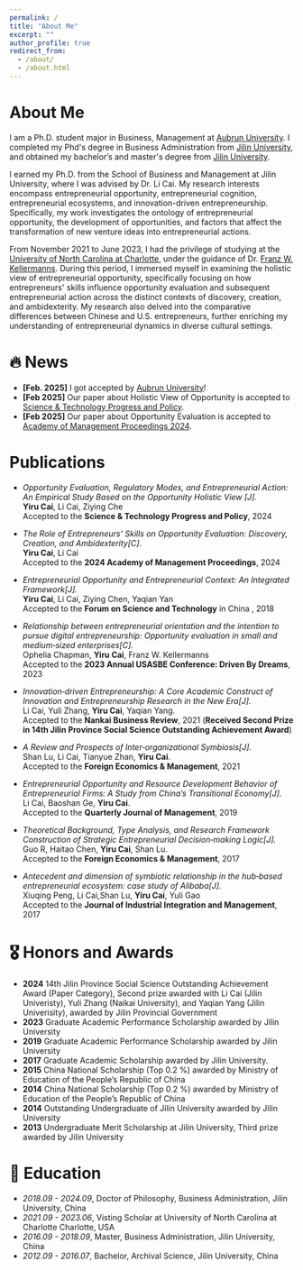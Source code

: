 ```yaml
---
permalink: /
title: "About Me"
excerpt: ""
author_profile: true
redirect_from: 
  - /about/
  - /about.html
---
```


<span class='anchor' id='about-me'></span>

# About Me
I am a Ph.D. student major in Business, Management at [Aubrun University](https://www.auburn.edu/). I completed my Phd's degree in Business Administration
from [Jilin University](https://www.jlu.edu.cn/), and obtained my bachelor’s and master's degree from [Jilin University](https://www.jlu.edu.cn/).

I earned my Ph.D. from the School of Business and Management at Jilin University, where I was advised by Dr. Li Cai. My research interests encompass entrepreneurial opportunity, entrepreneurial cognition, entrepreneurial ecosystems, and innovation-driven entrepreneurship. Specifically, my work investigates the ontology of entrepreneurial opportunity, the development of opportunities, and factors that affect the transformation of new venture ideas into entrepreneurial actions.

From November 2021 to June 2023, I had the privilege of studying at the [University of North Carolina at Charlotte](https://www.charlotte.edu/), under the guidance of Dr. [Franz W. Kellermanns](https://belkcollege.charlotte.edu/directory/franz-w-kellermanns/). During this period, I immersed myself in examining the holistic view of entrepreneurial opportunity, specifically focusing on how entrepreneurs' skills influence opportunity evaluation and subsequent entrepreneurial action across the distinct contexts of discovery, creation, and ambidexterity. My research also delved into the comparative differences between Chinese and U.S. entrepreneurs, further enriching my understanding of entrepreneurial dynamics in diverse cultural settings.

# 🔥 News
- **[Feb. 2025]** I got accepted by [Aubrun University](https://www.auburn.edu/)!
- **[Feb 2025]** Our paper about Holistic View of Opportunity is accepted to [Science & Technology Progress and Policy](https://www.kjjb.org/EN/top_access).
- **[Feb 2025]** Our paper about Opportunity Evaluation is accepted to [Academy
of Management Proceedings 2024](https://journals.aom.org/toc/amproc/2024/1).

# Publications
- *Opportunity Evaluation, Regulatory Modes, and Entrepreneurial Action: An Empirical Study Based on
the Opportunity Holistic View [J].*
  <br>
  **Yiru Cai**, Li Cai, Ziying Che
  <br>
  Accepted to the **Science & Technology Progress and Policy**, 2024
  <br>


- *The Role of Entrepreneurs’ Skills on Opportunity Evaluation: Discovery, Creation, and Ambidexterity[C].*
  <br>
  **Yiru Cai**, Li Cai
  <br>
  Accepted to the **2024 Academy of Management Proceedings**, 2024
  <br>

- *Entrepreneurial Opportunity and Entrepreneurial Context: An Integrated Framework[J].*
  <br>
  **Yiru Cai**, Li Cai, Ziying Chen, Yaqian Yan
  <br>
  Accepted to the **Forum on Science and Technology** in China , 2018
  <br>
  
- *Relationship between entrepreneurial orientation and the intention to pursue
digital entrepreneurship: Opportunity evaluation in small and medium‑sized enterprises[C].*
  <br>
  Ophelia Chapman, **Yiru Cai**, Franz W. Kellermanns
  <br>
  Accepted to the **2023 Annual USASBE Conference: Driven By Dreams**, 2023
  <br>

- *Innovation‑driven Entrepreneurship: A Core Academic Construct of Innovation and
Entrepreneurship Research in the New Era[J].*
  <br>
 Li Cai, Yuli Zhang, **Yiru Cai**, Yaqian Yang. 
  <br>
  Accepted to the **Nankai Business Review**, 2021 (**Received Second Prize in 14th
Jilin Province Social Science Outstanding Achievement Award**)
  <br>
  
- *A Review and Prospects of Inter‑organizational Symbiosis[J].*
  <br>
  Shan Lu, Li Cai, Tianyue Zhan, **Yiru Cai**. 
  <br>
  Accepted to the **Foreign Economics & Management**, 2021
  <br>

- *Entrepreneurial Opportunity and Resource Development Behavior of Entrepreneurial Firms: A Study
from China’s Transitional Economy[J].*
  <br>
  Li Cai, Baoshan Ge, **Yiru Cai**.
  <br>
  Accepted to the **Quarterly Journal of Management**, 2019 
  <br>

- *Theoretical Background, Type Analysis, and Research Framework Construction of Strategic
Entrepreneurial Decision‑making Logic[J].*
  <br>
 Guo R, Haitao Chen, **Yiru Cai**, Shan Lu. 
  <br>
  Accepted to the **Foreign Economics & Management**, 2017 
  <br>

- *Antecedent and dimension of symbiotic relationship in the hub‑based
entrepreneurial ecosystem: case study of Alibaba[J].*
  <br>
 Xiuqing Peng, Li Cai,Shan Lu, **Yiru Cai**, Yuli Gao
  <br>
  Accepted to the **Journal of Industrial Integration and Management**, 2017 
  <br>
  

# 🎖 Honors and Awards
- **2024** 14th Jilin Province Social Science Outstanding Achievement Award (Paper Category), Second prize awarded with Li Cai
(Jilin Univeristy), Yuli Zhang (Naikai University), and Yaqian Yang (Jilin Univerisity), awarded by Jilin Provincial Government
- **2023** Graduate Academic Performance Scholarship awarded by Jilin University
- **2019** Graduate Academic Performance Scholarship awarded by Jilin University
- **2017** Graduate Academic Scholarship awarded by Jilin University.
- **2015** China National Scholarship (Top 0.2 %) awarded by Ministry of Education of the People’s Republic of China
- **2014** China National Scholarship (Top 0.2 %) awarded by Ministry of Education of the People’s Republic of China
- **2014** Outstanding Undergraduate of Jilin University awarded by Jilin University
- **2013** Undergraduate Merit Scholarship at Jilin University, Third prize awarded by Jilin University

# 📖 Education
- *2018.09 - 2024.09*, Doctor of Philosophy, Business Administration, Jilin University, China
- *2021.09 - 2023.06*, Visting Scholar at University of North Carolina at Charlotte Charlotte, USA
- *2016.09 - 2018.09*, Master, Business Administration, Jilin University, China
- *2012.09 - 2016.07*, Bachelor, Archival Science, Jilin University, China



